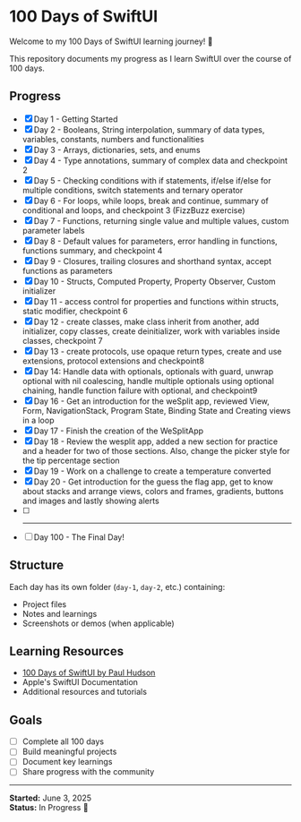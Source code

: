 # 100 Days of SwiftUI

Welcome to my 100 Days of SwiftUI learning journey! 🚀

This repository documents my progress as I learn SwiftUI over the course of 100 days.

## Progress

- [x] Day 1 - Getting Started
- [x] Day 2 - Booleans, String interpolation, summary of data types, variables, constants, numbers and functionalities
- [x] Day 3 - Arrays, dictionaries, sets, and enums
- [x] Day 4 - Type annotations, summary of complex data and checkpoint 2
- [x] Day 5 - Checking conditions with if statements, if/else if/else for multiple conditions, switch statements and ternary operator
- [x] Day 6 - For loops, while loops, break and continue, summary of conditional and loops, and checkpoint 3 (FizzBuzz exercise)
- [x] Day 7 - Functions, returning single value and multiple values, custom parameter labels
- [x] Day 8 - Default values for parameters, error handling in functions, functions summary, and checkpoint 4
- [x] Day 9 - Closures, trailing closures and shorthand syntax, accept functions as parameters
- [x] Day 10 - Structs, Computed Property, Property Observer, Custom initializer
- [x] Day 11 - access control for properties and functions within structs, static modifier, checkpoint 6
- [x] Day 12 - create classes, make class inherit from another, add initializer, copy classes, create deinitializer, work with variables inside classes, checkpoint 7
- [x] Day 13 - create protocols, use opaque return types, create and use extensions, protocol extensions and checkpoint8
- [x] Day 14: Handle data with optionals, optionals with guard, unwrap optional with nil coalescing, handle multiple optionals using optional chaining, handle function failure with optional, and checkpoint9
- [x] Day 16 - Get an introduction for the weSplit app, reviewed View, Form, NavigationStack, Program State, Binding State and Creating views in a loop
- [x] Day 17 - Finish the creation of the WeSplitApp 
- [x] Day 18 - Review the wesplit app, added a new section for practice and a header for two of those sections. Also, change the picker style for the tip percentage section 
- [x] Day 19 - Work on a challenge to create a temperature converted
- [x] Day 20 - Get introduction for the guess the flag app, get to know about stacks and arrange views, colors and frames, gradients, buttons and images and lastly showing alerts 
- [ ] ---------
- [ ] Day 100 - The Final Day!

## Structure

Each day has its own folder (`day-1`, `day-2`, etc.) containing:
- Project files
- Notes and learnings
- Screenshots or demos (when applicable)

## Learning Resources

- [100 Days of SwiftUI by Paul Hudson](https://www.hackingwithswift.com/100/swiftui)
- Apple's SwiftUI Documentation
- Additional resources and tutorials

## Goals

- [ ] Complete all 100 days
- [ ] Build meaningful projects
- [ ] Document key learnings
- [ ] Share progress with the community

---

**Started:** June 3, 2025  
**Status:** In Progress 💪

